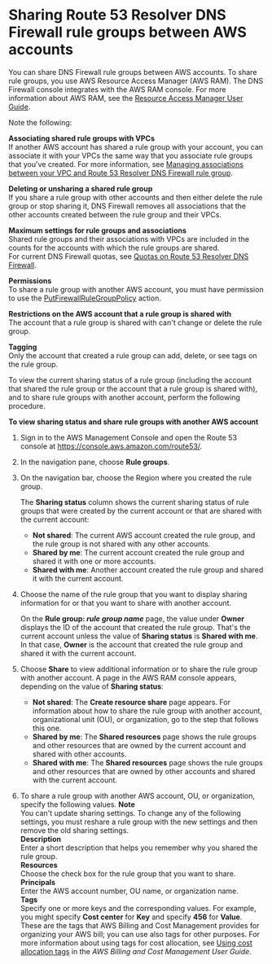 # Sharing Route 53 Resolver DNS Firewall rule groups between AWS accounts<a name="resolver-dns-firewall-rule-group-sharing"></a>

You can share DNS Firewall rule groups between AWS accounts\. To share rule groups, you use AWS Resource Access Manager \(AWS RAM\)\. The DNS Firewall console integrates with the AWS RAM console\. For more information about AWS RAM, see the [Resource Access Manager User Guide](https://docs.aws.amazon.com/ram/latest/userguide/what-is.html)\.

Note the following:

**Associating shared rule groups with VPCs**  
If another AWS account has shared a rule group with your account, you can associate it with your VPCs the same way that you associate rule groups that you've created\. For more information, see [Managing associations between your VPC and Route 53 Resolver DNS Firewall rule group](resolver-dns-firewall-vpc-associating-rule-group.md)\.

**Deleting or unsharing a shared rule group**  
If you share a rule group with other accounts and then either delete the rule group or stop sharing it, DNS Firewall removes all associations that the other accounts created between the rule group and their VPCs\. 

**Maximum settings for rule groups and associations**  
Shared rule groups and their associations with VPCs are included in the counts for the accounts with which the rule groups are shared\.   
For current DNS Firewall quotas, see [Quotas on Route 53 Resolver DNS Firewall](DNSLimitations.md#limits-api-entities-resolver-dns-firewall)\.

**Permissions**  
To share a rule group with another AWS account, you must have permission to use the [PutFirewallRuleGroupPolicy](https://docs.aws.amazon.com/Route53/latest/APIReference/API_route53resolver_PutFirewallRuleGroupPolicy.html) action\.

**Restrictions on the AWS account that a rule group is shared with**  
The account that a rule group is shared with can't change or delete the rule group\. 

**Tagging**  
Only the account that created a rule group can add, delete, or see tags on the rule group\.

To view the current sharing status of a rule group \(including the account that shared the rule group or the account that a rule group is shared with\), and to share rule groups with another account, perform the following procedure\.

**To view sharing status and share rule groups with another AWS account**

1. Sign in to the AWS Management Console and open the Route 53 console at [https://console\.aws\.amazon\.com/route53/](https://console.aws.amazon.com/route53/)\.

1. In the navigation pane, choose **Rule groups**\.

1. On the navigation bar, choose the Region where you created the rule group\.

   The **Sharing status** column shows the current sharing status of rule groups that were created by the current account or that are shared with the current account:
   + **Not shared**: The current AWS account created the rule group, and the rule group is not shared with any other accounts\.
   + **Shared by me**: The current account created the rule group and shared it with one or more accounts\.
   + **Shared with me**: Another account created the rule group and shared it with the current account\.

1. Choose the name of the rule group that you want to display sharing information for or that you want to share with another account\.

   On the **Rule group: *rule group name*** page, the value under **Owner** displays the ID of the account that created the rule group\. That's the current account unless the value of **Sharing status** is **Shared with me**\. In that case, **Owner** is the account that created the rule group and shared it with the current account\.

1. Choose **Share** to view additional information or to share the rule group with another account\. A page in the AWS RAM console appears, depending on the value of **Sharing status**:
   + **Not shared**: The **Create resource share** page appears\. For information about how to share the rule group with another account, organizational unit \(OU\), or organization, go to the step that follows this one\.
   + **Shared by me**: The **Shared resources** page shows the rule groups and other resources that are owned by the current account and shared with other accounts\.
   + **Shared with me**: The **Shared resources** page shows the rule groups and other resources that are owned by other accounts and shared with the current account\.

1. To share a rule group with another AWS account, OU, or organization, specify the following values\.
**Note**  
You can't update sharing settings\. To change any of the following settings, you must reshare a rule group with the new settings and then remove the old sharing settings\.  
**Description**  
Enter a short description that helps you remember why you shared the rule group\.  
**Resources**  
Choose the check box for the rule group that you want to share\.  
**Principals**  
Enter the AWS account number, OU name, or organization name\.  
**Tags**  
Specify one or more keys and the corresponding values\. For example, you might specify **Cost center** for **Key** and specify **456** for **Value**\.  
These are the tags that AWS Billing and Cost Management provides for organizing your AWS bill; you can use also tags for other purposes\. For more information about using tags for cost allocation, see [Using cost allocation tags](https://docs.aws.amazon.com/awsaccountbilling/latest/aboutv2/cost-alloc-tags.html) in the *AWS Billing and Cost Management User Guide*\.